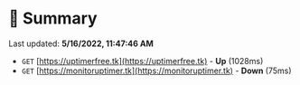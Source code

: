 # 📖 Summary
Last updated: **5/16/2022, 11:47:46 AM**

- `GET` [https://uptimerfree.tk](https://uptimerfree.tk) - **Up** (1028ms)
- `GET` [https://monitoruptimer.tk](https://monitoruptimer.tk) - **Down** (75ms)
